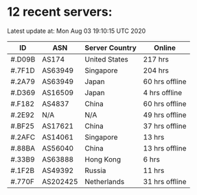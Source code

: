 # 12 recent servers:

Latest update at: Mon Aug 03 19:10:15 UTC 2020

| ID | ASN | Server Country | Online |
| -- | --- | -------------- | ------ |
| #.D09B | AS174 | United States | 217 hrs |
| #.7F1D | AS63949 | Singapore | 204 hrs |
| #.2A79 | AS63949 | Japan | 60 hrs offline |
| #.D369 | AS16509 | Japan | 4 hrs offline |
| #.F182 | AS4837 | China | 60 hrs offline |
| #.2E92 | N/A | N/A | 49 hrs offline |
| #.BF25 | AS17621 | China | 37 hrs offline |
| #.2AFC | AS14061 | Singapore | 13 hrs |
| #.88BA | AS56040 | China | 13 hrs offline |
| #.33B9 | AS63888 | Hong Kong | 6 hrs |
| #.1F2B | AS49392 | Russia | 11 hrs |
| #.770F | AS202425 | Netherlands | 31 hrs offline |

